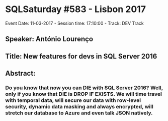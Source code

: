 # SQLSaturday #583 - Lisbon 2017
Event Date: 11-03-2017 - Session time: 17:10:00 - Track: DEV Track
## Speaker: António Lourenço
## Title: New features for devs in SQL Server 2016
## Abstract:
### Do you know that now you can DIE with SQL Server 2016? Well, only if you know that DIE is DROP IF EXISTS. We will time travel with temporal data, will secure our data with row-level security, dynamic data masking and always encrypted, will stretch our database to Azure and even talk JSON natively.

